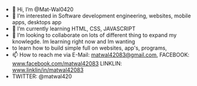 - 👋 Hi, I’m @Mat-Wal0420
- 👀 I’m interested in Software development engineering, websites, mobile apps, desktops app 
- 🌱 I’m currently learning HTML, CSS, JAVASCRIPT
- 💞️ I’m looking to collaborate on lots of different thing to expand my knowlegde. Im learning right now and Im wanting 
- to learn how to build simple full on websites, app's, programs, 
- 📫 How to reach me via E-Mail: matwal42083@gmail.com, FACEBOOK: www.facebook.com/matwal42083 LINKLIN: www.linklin/in/matwal42083
- TWITTER: @matwal420

<!---
Mat-Wal0420/Mat-Wal0420 is a ✨ special ✨ repository because its `README.md` (this file) appears on your GitHub profile.
You can click the Preview link to take a look at your changes.
--->
